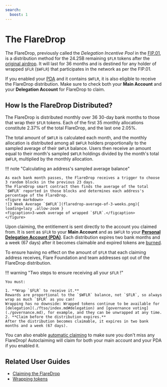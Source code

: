 ```yaml
---
search:
  boost: 1
---
```


# The FlareDrop

The FlareDrop, previously called the _Delegation Incentive Pool_ in the [FIP.01](https://flare.network/fip01/), is a distribution method for the 24.25B remaining `$FLR` tokens after the [original airdrop](./archive/flare-launch-process.md#definitions).
It will last for 36 months and is destined for any holder of wrapped `$FLR` (`$WFLR`) that participates in the network as per the FIP.01.

If you enabled your [PDA](./personal-delegation-account.md) and it contains `$WFLR`, it is also eligible to receive the FlareDrop distribution.
Make sure to check both your **Main Account** and your **Delegation Account** for FlareDrop to claim.

## How Is the FlareDrop Distributed?

The FlareDrop is distributed monthly over 36 30-day bank months to those that wrap their `$FLR` tokens.
Each of the first 35 monthly allocations constitute 2.37% of the total FlareDrop, and the last one 2.05%.

The total amount of `$WFLR` is calculated each month, and the monthly allocation is distributed among all `$WFLR` holders proportionally to the sampled average of their `$WFLR` balance.
Users then receive an amount equal to their month's sampled `$WFLR` holdings divided by the month's total `$WFLR`, multiplied by the monthly allocation.

!!! note "Calculating an address's sampled average balance"

    As each bank month passes, the FlareDrop receives a trigger to choose 3 random blocks in the previous 23 days.
    The FlareDrop smart contract then finds the average of the total `$WFLR` reported in those blocks and determines each address's percentage of the FlareDrop.
    <figure markdown>
    ![3 Week Average `$WFLR`](flaredrop-average-of-3-weeks.png){ loading=lazy .allow-zoom }
    <figcaption>3-week average of wrapped `$FLR`.</figcaption>
    </figure>

Upon claiming, the entitlement is sent directly to the account you claimed from.
It is sent as `$FLR` to your **Main Account** and as `$WFLR` to your **[Personal Delegation Account (PDA)](./personal-delegation-account.md)**.
Each distribution expires two bank months and a week (67 days) after it becomes claimable and expired tokens are [burned](glossary.md#burn).

To ensure having no effect on the amount of `$FLR` that each claiming address receives, Flare Foundation and team addresses opt out of the FlareDrop distribution.

!!! warning "Two steps to ensure receiving all your `$FLR` !"

    You must:

    1. **Wrap `$FLR` to receive it.**
    Rewards are proportional to the `$WFLR` balance, not `$FLR`, so always wrap as much `$FLR` as you can!
    Wrapping has no downside: Wrapped tokens continue to be available for [delegation](./ftso/index.md#delegation) and [governance voting](./governance.md), for example, and they can be unwrapped at any time.
    2. **Claim before the distribution expires.**
    After the distribution becomes claimable, it expires in two bank months and a week (67 days).

You can also enable [automatic claiming](./automatic-claiming.md) to make sure you don't miss any FlareDrop! Autoclaiming will claim for both your main account and your PDA if you enabled it.

## Related User Guides

* [Claiming the FlareDrop](../user/claiming-the-flaredrop.md)
* [Wrapping tokens](../user/wrapping-tokens.md)
